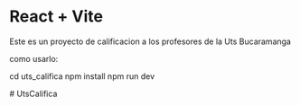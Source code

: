 # React + Vite

Este es un proyecto de calificacion a los profesores de la Uts Bucaramanga


como usarlo:

cd uts_califica
  npm install
  npm run dev

#   U t s C a l i f i c a  
 